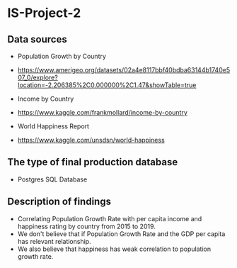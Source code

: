 # IS-Project-2

## Data sources
- Population Growth by Country
- https://www.amerigeo.org/datasets/02a4e8117bbf40bdba63144b1740e507_0/explore?location=-2.206385%2C0.000000%2C1.47&showTable=true

- Income by Country
- https://www.kaggle.com/frankmollard/income-by-country

- World Happiness Report
- https://www.kaggle.com/unsdsn/world-happiness


## The type of final production database
- Postgres SQL Database


## Description of findings
- Correlating Population Growth Rate with per capita income and happiness rating by country from 2015 to 2019.
- We don't believe that if Population Growth Rate and the GDP per capita has relevant relationship.
- We also believe that happiness has weak correlation to population growth rate.
